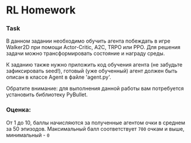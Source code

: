 # RL Homework

### Task
В данном задании необходимо обучить агента побеждать в игре Walker2D при помощи Actor-Critic, A2C, TRPO или PPO. Для решения задачи можно трансформировать состояние и награду среды.

К заданию также нужно приложить код обучения агента (не забудьте зафиксировать seed!), готовый (уже обученный) агент должен быть описан в классе Agent в файле 'agent.py'.

Обратите внимание: для выполнения данной работы вам потребуется установить библиотеку PyBullet.

### Оценка:
От 1 до 10, баллы начисляются за полученные агентом очки в среднем за 50 эпизодов. Максимальный балл соответствует `700` очкам и выше, минимальный - `0`
